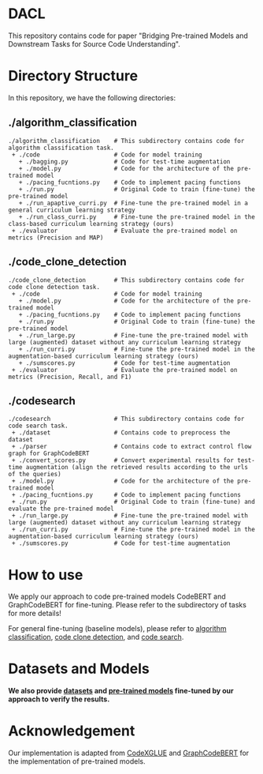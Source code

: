 # DACL

This repository contains code for paper "Bridging Pre-trained Models and Downstream Tasks for Source Code Understanding".
# Directory Structure
In this repository, we have the following directories:

## ./algorithm_classification


```
./algorithm_classification    # This subdirectory contains code for algorithm classification task.
 + ./code                     # Code for model training
   + ./bagging.py             # Code for test-time augmentation
   + ./model.py               # Code for the architecture of the pre-trained model
   + ./pacing_fucntions.py    # Code to implement pacing functions
   + ./run.py                 # Original Code to train (fine-tune) the pre-trained model
   + ./run_apaptive_curri.py  # Fine-tune the pre-trained model in a general curriculum learning strategy
   + ./run_class_curri.py     # Fine-tune the pre-trained model in the class-based curriculum learning strategy (ours)
 + ./evaluator                # Evaluate the pre-trained model on metrics (Precision and MAP)
```

## ./code_clone_detection


```
./code_clone_detection        # This subdirectory contains code for code clone detection task.
 + ./code                     # Code for model training
   + ./model.py               # Code for the architecture of the pre-trained model
   + ./pacing_fucntions.py    # Code to implement pacing functions
   + ./run.py                 # Original Code to train (fine-tune) the pre-trained model
   + ./run_large.py           # Fine-tune the pre-trained model with large (augmented) dataset without any curriculum learning strategy
   + ./run_curri.py           # Fine-tune the pre-trained model in the augmentation-based curriculum learning strategy (ours)
   + ./sumscores.py           # Code for test-time augmentation
 + ./evaluator                # Evaluate the pre-trained model on metrics (Precision, Recall, and F1)
```

## ./codesearch


```
./codesearch                  # This subdirectory contains code for code search task.
 + ./dataset                  # Contains code to preprocess the dataset
 + ./parser                   # Contains code to extract control flow graph for GraphCodeBERT
 + ./convert_scores.py        # Convert experimental results for test-time augmentation (align the retrieved results according to the urls of the queries)
 + ./model.py                 # Code for the architecture of the pre-trained model
 + ./pacing_fucntions.py      # Code to implement pacing functions
 + ./run.py                   # Original Code to train (fine-tune) and evaluate the pre-trained model
 + ./run_large.py             # Fine-tune the pre-trained model with large (augmented) dataset without any curriculum learning strategy
 + ./run_curri.py             # Fine-tune the pre-trained model in the augmentation-based curriculum learning strategy (ours)
 + ./sumscores.py             # Code for test-time augmentation
```

# How to use
We apply our approach to code pre-trained models CodeBERT and GraphCodeBERT for fine-tuning. Please refer to the subdirectory of tasks for more details!


For general fine-tuning (baseline models), please refer to [algorithm classification](https://github.com/microsoft/CodeXGLUE/tree/main/Code-Code/Clone-detection-POJ-104), [code clone detection](https://github.com/microsoft/CodeXGLUE/tree/main/Code-Code/Clone-detection-BigCloneBench), and [code search](https://github.com/microsoft/CodeBERT/tree/master/GraphCodeBERT/codesearch).

# Datasets and Models 
**We also provide [datasets](https://zenodo.org/record/5376257#.YTC3oI4zZsY) and [pre-trained models](https://zenodo.org/record/5414294#.YTIb64gzY2w) fine-tuned by our approach to verify the results.**

# Acknowledgement
Our implementation is adapted from [CodeXGLUE](https://github.com/microsoft/CodeXGLUE) and [GraphCodeBERT](https://github.com/microsoft/CodeBERT/tree/master/GraphCodeBERT/codesearch) for the implementation of pre-trained models.
